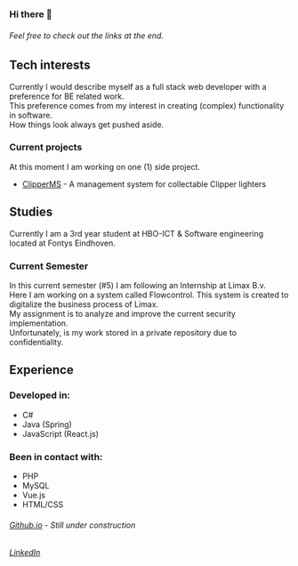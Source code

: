 ### Hi there 👋
###### Feel free to check out the links at the end.


## Tech interests
Currently I would describe myself as a full stack web developer with a preference for BE related work.
<br/>
This preference comes from my interest in creating (complex) functionality in software. 
<br/>
How things look always get pushed aside.
<br/>
### Current projects
At this moment I am working on one (1) side project.
 - [ClipperMS](https://github.com/MHormes/Clipper-MS) - A management system for collectable Clipper lighters


## Studies
Currently I am a 3rd year student at HBO-ICT & Software engineering located at Fontys Eindhoven.
### Current Semester
In this current semester (#5) I am following an Internship at Limax B.v.
<br/>
Here I am working on a system called Flowcontrol. This system is created to digitalize the business process of Limax.
<br/>
My assignment is to analyze and improve the current security implementation.
<br/>
Unfortunately, is my work stored in a private repository due to confidentiality.


## Experience
### Developed in: 
 - C#
 - Java (Spring)
 - JavaScript (React.js)
### Been in contact with:
 - PHP
 - MySQL
 - Vue.js
 - HTML/CSS

###### [Github.io]() - Still under construction
###### [LinkedIn](https://www.linkedin.com/in/maarten-hormes-72a665110/)
